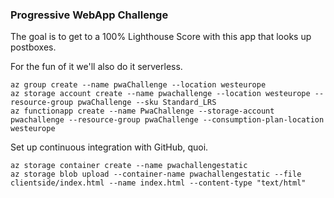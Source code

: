 ### Progressive WebApp Challenge
The goal is to get to a 100% Lighthouse Score with this app that looks up postboxes.

For the fun of it we'll also do it serverless.

	az group create --name pwaChallenge --location westeurope
	az storage account create --name pwachallenge --location westeurope --resource-group pwaChallenge --sku Standard_LRS
	az functionapp create --name PwaChallenge --storage-account pwachallenge --resource-group pwaChallenge --consumption-plan-location westeurope

Set up continuous integration with GitHub, quoi.

	az storage container create --name pwachallengestatic
	az storage blob upload --container-name pwachallengestatic --file clientside/index.html --name index.html --content-type "text/html"
